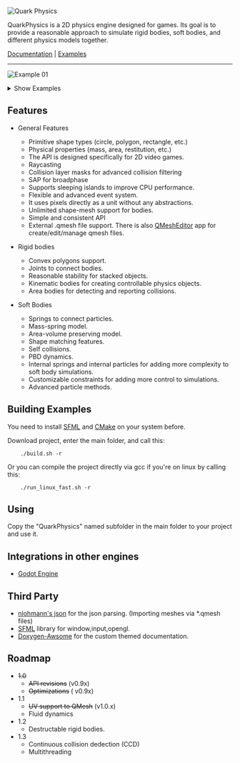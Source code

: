 ![Quark Physics](images/logo.png)

QuarkPhysics is a 2D physics engine designed for games. Its goal is to provide a reasonable approach to simulate rigid bodies, soft bodies, and different physics models together.


[Documentation](https://erayzesen.github.io/QuarkPhysics/documentation/) | [Examples](https://github.com/erayzesen/QuarkPhysics/tree/master/examples)


 ---
 ![Example 01](images/example_01_a.gif)
 <details>
 <summary> Show Examples</summary>

 ![Example 02](images/example_02.gif)
 ![Example 02](images/example_04.gif)
 ![Example 02](images/example_05.gif)
 ![Example 03](images/example_03.gif)
 ![Example 02](images/example_06.gif)

 </details>



## Features
* General Features
  * Primitive shape types (circle, polygon, rectangle, etc.)
  * Physical properties (mass, area, restitution, etc.)
  * The API is designed specifically for 2D video games.
  * Raycasting
  * Collision layer masks for advanced collision filtering
  * SAP for broadphase
  * Supports sleeping islands to improve CPU performance.
  * Flexible and advanced event system.
  * It uses pixels directly as a unit without any abstractions.
  * Unlimited shape-mesh support for bodies.
  * Simple and consistent API
  * External .qmesh file support. There is also [QMeshEditor](https://github.com/erayzesen/QMeshEditor) app for create/edit/manage qmesh files.
   
* Rigid bodies
  * Convex polygons support.
  * Joints to connect bodies.
  * Reasonable stability for stacked objects.
  * Kinematic bodies for creating controllable physics objects.
  * Area bodies for detecting and reporting collisions.

* Soft Bodies
  * Springs to connect particles.
  * Mass-spring model.
  * Area-volume preserving model.
  * Shape matching features.
  * Self collisions.
  * PBD dynamics.
  * Internal springs and internal particles for adding more complexity to soft body simulations.
  * Customizable constraints for adding more control to simulations.
  * Advanced particle methods. 
  
## Building Examples
You need to install [SFML](https://www.sfml-dev.org/) and [CMake](https://cmake.org/) on your system before. 

Download project, enter the main folder, and call this:

        ./build.sh -r

Or you can compile the project directly via gcc if you're on linux by calling this:

        ./run_linux_fast.sh -r

## Using
Copy the "QuarkPhysics" named subfolder in the main folder to your project and use it. 

## Integrations in other engines
* [Godot Engine](https://github.com/erayzesen/godot-quarkphysics)

## Third Party 
- [nlohmann's json](https://github.com/nlohmann/json) for the json parsing. (Importing meshes via *.qmesh files)
- [SFML](https://www.sfml-dev.org/) library for window,input,opengl. 
- [Doxygen-Awsome](https://jothepro.github.io/doxygen-awesome-css/) for the custom themed documentation.

## Roadmap
* ~~1.0~~
  * ~~API revisions~~ (v0.9x)
  * ~~Optimizations~~ ( v0.9x)
* 1.1
  * ~~UV support to QMesh~~ (v1.0.x) 
  * Fluid dynamics
* 1.2
   * Destructable rigid bodies.
* 1.3
   * Continuous collision dedection (CCD)
   * Multithreading
